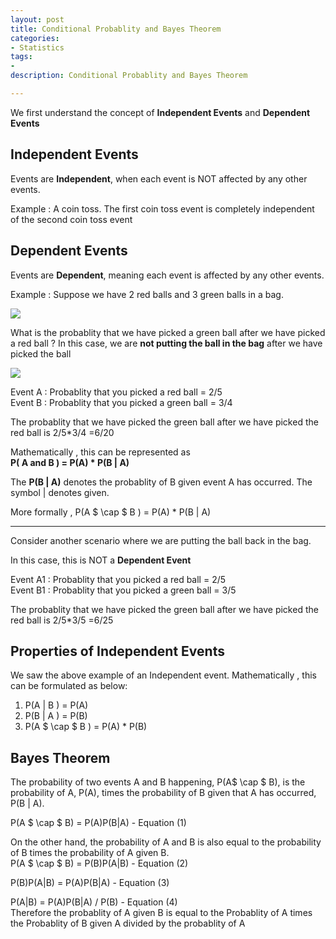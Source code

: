 ```yaml
---
layout: post
title: Conditional Probablity and Bayes Theorem
categories: 
- Statistics
tags:
- 
description: Conditional Probablity and Bayes Theorem

---   
```


We first understand the concept of **Independent Events** and **Dependent Events** 

## Independent Events

Events are **Independent**, when each event is NOT affected by any other events.  

Example : A coin toss. The first coin toss event is completely independent of the second coin toss event

## Dependent Events  

Events are **Dependent**, meaning each event is affected by any other events.  

Example : Suppose we have 2 red balls and 3 green balls in a bag. 

<img src="../../assets/images/conditional-probablity/2red3green.jpg"/>

What is the probablity that we have picked a green ball after we have picked a red ball ? In this case, we are **not putting the ball in the bag** after we have picked the ball

<img src="../../assets/images/conditional-probablity/OneRedThreeGreen.jpg"/>  

Event A : Probablity that you picked a red ball = 2/5  
Event B : Probablity that you picked a green ball = 3/4  

The probablity that we have picked the green ball after we have picked the red ball is 2/5*3/4 =6/20

Mathematically , this can be represented as  
**P( A and B ) = P(A) * P(B \| A)**

The **P(B \| A)** denotes the probablity of B given event A has occurred. The symbol \| denotes given.  

More formally , P(A $ \cap $ B ) =  P(A) * P(B \| A)

****

Consider another scenario where we are putting the ball back in the bag.

In this case, this is NOT a **Dependent Event**

Event A1 : Probablity that you picked a red ball = 2/5  
Event B1 : Probablity that you picked a green ball = 3/5  

The probablity that we have picked the green ball after we have picked the red ball is 2/5*3/5 =6/25

## Properties of Independent Events  

We saw the above example of an Independent event. Mathematically , this can be formulated as below:  

1. P(A \| B ) = P(A)  
2. P(B \| A ) = P(B)  
3. P(A $ \cap $ B ) = P(A) * P(B)  

## Bayes Theorem  

The probability of two events A and B happening, P(A$ \cap $ B), is the probability of A, P(A), times the probability of B given that A has occurred, P(B \| A).  

P(A $ \cap $ B) = P(A)P(B\|A) - Equation (1)  

On the other hand, the probability of A and B is also equal to the probability of B times the probability of A given B.  
P(A $ \cap $ B) = P(B)P(A\|B) - Equation (2)  

P(B)P(A\|B) = P(A)P(B\|A)  - Equation (3)  

P(A\|B) = P(A)P(B\|A) / P(B) - Equation (4)  
Therefore the probablity of A given B  is equal to the Probablity of A times the Probablity of B given A divided by the probablity of A  
